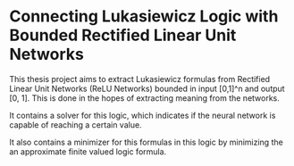 # Connecting Lukasiewicz Logic with Bounded Rectified Linear Unit Networks

This thesis project aims to extract Lukasiewicz formulas from Rectified Linear Unit Networks (ReLU Networks) bounded in input [0,1]^n and output [0, 1]. This is done in the hopes of extracting meaning from the networks.

It contains a solver for this logic, which indicates if the neural network is capable of reaching a certain value.

It also contains a minimizer for this formulas in this logic by minimizing the an approximate finite valued logic formula.